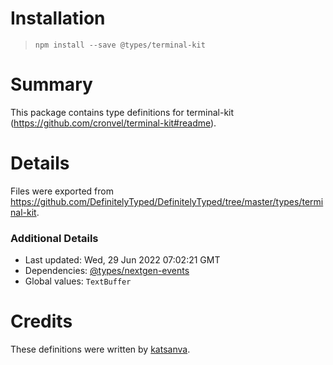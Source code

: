 # Installation
> `npm install --save @types/terminal-kit`

# Summary
This package contains type definitions for terminal-kit (https://github.com/cronvel/terminal-kit#readme).

# Details
Files were exported from https://github.com/DefinitelyTyped/DefinitelyTyped/tree/master/types/terminal-kit.

### Additional Details
 * Last updated: Wed, 29 Jun 2022 07:02:21 GMT
 * Dependencies: [@types/nextgen-events](https://npmjs.com/package/@types/nextgen-events)
 * Global values: `TextBuffer`

# Credits
These definitions were written by [katsanva](https://github.com/katsanva).
